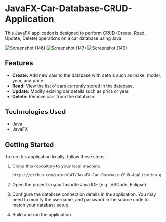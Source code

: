 # JavaFX-Car-Database-CRUD-Application
This JavaFX application is designed to perform CRUD (Create, Read, Update, Delete) operations on a car database using Java.

![Screenshot (146)](https://github.com/zainab1AT/JavaFX-Car-Database-CRUD-Application/assets/120052828/6648ee9d-670c-4aa5-81b5-51b5b6e348c8)
![Screenshot (147)](https://github.com/zainab1AT/JavaFX-Car-Database-CRUD-Application/assets/120052828/1e4ef45e-b57e-4357-af6f-466ee9db1877)
![Screenshot (149)](https://github.com/zainab1AT/JavaFX-Car-Database-CRUD-Application/assets/120052828/654f99b8-18ba-4c85-85a5-a7a17a628492)

## Features

- **Create:** Add new cars to the database with details such as make, model, year, and price.
- **Read:** View the list of cars currently stored in the database.
- **Update:** Modify existing car details such as price or year.
- **Delete:** Remove cars from the database.

## Technologies Used

- Java
- JavaFX

## Getting Started

To run this application locally, follow these steps:

1. Clone this repository to your local machine:

   ```bash
   https://github.com/zainab1AT/JavaFX-Car-Database-CRUD-Application.git 
   ```

2. Open the project in your favorite Java IDE (e.g., VSCode, Eclipse).

3. Configure the database connection details in the application. You may need to modify the username, and password in the source code to match your database setup.

4. Build and run the application.
